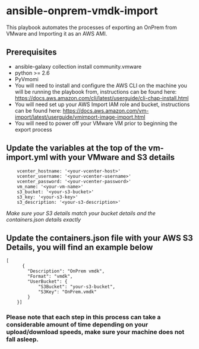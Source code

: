 # ansible-onprem-vmdk-import

This playbook automates the processes of exporting an OnPrem from VMware and Importing it as an AWS AMI. 

## Prerequisites

- ansible-galaxy collection install community.vmware
- python >= 2.6
- PyVmomi
- You will need to install and configure the AWS CLI on the machine you will be running the playbook from, instructions can be found here:  https://docs.aws.amazon.com/cli/latest/userguide/cli-chap-install.html
- You will need set up your AWS Import IAM role and bucket, instructions can be found here:  https://docs.aws.amazon.com/vm-import/latest/userguide/vmimport-image-import.html
- You will need to power off your VMware VM prior to beginning the export process

## Update the variables at the top of the vm-import.yml with your VMware and S3 details

```
    vcenter_hostname: '<your-vcenter-host>'
    vcenter_username: '<your-vcenter-username>'
    vcenter_password: '<your-vcenter-password>'
    vm_name: '<your-vm-name>'
    s3_bucket: '<your-s3-bucket>'
    s3_key: '<your-s3-key>'
    s3_description: '<your-s3-description>'
```
*Make sure your S3 details match your bucket details and the containers.json details exactly*

## Update the containers.json file with your AWS S3 Details, you will find an example below

```
[
      {
        "Description": "OnPrem vmdk",
        "Format": "vmdk",
        "UserBucket": {
            "S3Bucket": "your-s3-bucket",
            "S3Key": "OnPrem.vmdk"
        }
    }]
```

### Please note that each step in this process can take a considerable amount of time depending on your upload/download speeds, make sure your machine does not fall asleep.  



